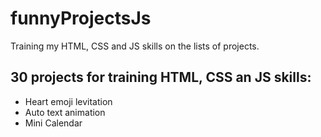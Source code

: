 # funnyProjectsJs
Training my HTML, CSS and JS skills on the lists of projects.

## 30 projects for training HTML, CSS an JS skills:

* Heart emoji levitation
* Auto text animation
* Mini Calendar
